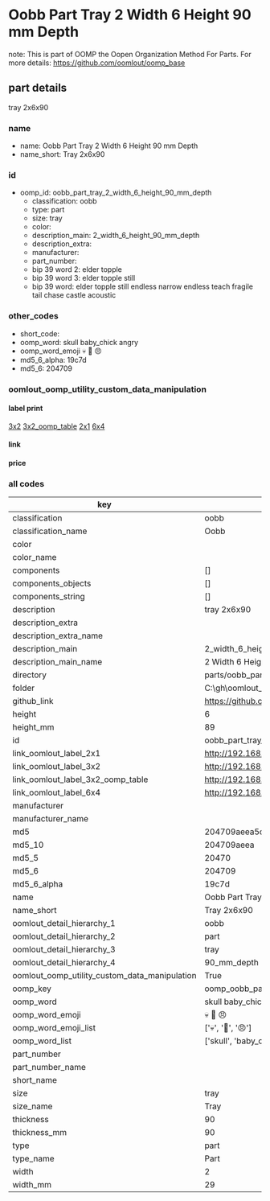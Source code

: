 # Oobb Part Tray 2 Width 6 Height 90 mm Depth  

note: This is part of OOMP the Oopen Organization Method For Parts. For more details: https://github.com/oomlout/oomp_base

##  part details
  



tray 2x6x90



### name
* name: Oobb Part Tray 2 Width 6 Height 90 mm Depth
* name_short: Tray 2x6x90 
### id
* oomp_id: oobb_part_tray_2_width_6_height_90_mm_depth
  * classification: oobb
  * type: part
  * size: tray
  * color: 
  * description_main: 2_width_6_height_90_mm_depth
  * description_extra: 
  * manufacturer: 
  * part_number: 
  * bip 39 word 2: elder topple
  * bip 39 word 3: elder topple still
  * bip 39 word: elder topple still endless narrow endless teach fragile tail chase castle acoustic

### other_codes
* short_code: 
* oomp_word: skull baby_chick angry
* oomp_word_emoji :skull: :baby_chick: :angry:
* md5_6_alpha: 19c7d
* md5_6: 204709






### oomlout_oomp_utility_custom_data_manipulation
#### label print
[3x2](http://192.168.1.245:1112/?label=oomp%2019c7d)
[3x2_oomp_table](http://192.168.1.108:1112/?label=oomp%2019c7d)
[2x1](http://192.168.1.242:1112/?label=oomp%2019c7d)
[6x4](http://192.168.1.55:1112/?label=oomp%2019c7d)    

#### link

                              

#### price







### all codes 
| key | value |  
| --- | --- |  
| classification | oobb |  
| classification_name | Oobb |  
| color |  |  
| color_name |  |  
| components | [] |  
| components_objects | [] |  
| components_string | [] |  
| description | tray 2x6x90 |  
| description_extra |  |  
| description_extra_name |  |  
| description_main | 2_width_6_height_90_mm_depth |  
| description_main_name | 2 Width 6 Height 90 mm Depth |  
| directory | parts/oobb_part_tray_2_width_6_height_90_mm_depth |  
| folder | C:\gh\oomlout_oobb_version_4_generated_parts\things\oobb_part_tray_2_width_6_height_90_mm_depth |  
| github_link | https://github.com/oomlout/oomlout_oomp_part_src/tree/main/parts/oobb_part_tray_2_width_6_height_90_mm_depth |  
| height | 6 |  
| height_mm | 89 |  
| id | oobb_part_tray_2_width_6_height_90_mm_depth |  
| link_oomlout_label_2x1 | http://192.168.1.242:1112/?label=oomp%2019c7d |  
| link_oomlout_label_3x2 | http://192.168.1.245:1112/?label=oomp%2019c7d |  
| link_oomlout_label_3x2_oomp_table | http://192.168.1.108:1112/?label=oomp%2019c7d |  
| link_oomlout_label_6x4 | http://192.168.1.55:1112/?label=oomp%2019c7d |  
| manufacturer |  |  
| manufacturer_name |  |  
| md5 | 204709aeea5c7bd126c9849babb94a3a |  
| md5_10 | 204709aeea |  
| md5_5 | 20470 |  
| md5_6 | 204709 |  
| md5_6_alpha | 19c7d |  
| name | Oobb Part Tray 2 Width 6 Height 90 mm Depth |  
| name_short | Tray 2x6x90  |  
| oomlout_detail_hierarchy_1 | oobb |  
| oomlout_detail_hierarchy_2 | part |  
| oomlout_detail_hierarchy_3 | tray |  
| oomlout_detail_hierarchy_4 | 90_mm_depth |  
| oomlout_oomp_utility_custom_data_manipulation | True |  
| oomp_key | oomp_oobb_part_tray_2_width_6_height_90_mm_depth |  
| oomp_word | skull baby_chick angry |  
| oomp_word_emoji | :skull: :baby_chick: :angry: |  
| oomp_word_emoji_list | [':skull:', ':baby_chick:', ':angry:'] |  
| oomp_word_list | ['skull', 'baby_chick', 'angry'] |  
| part_number |  |  
| part_number_name |  |  
| short_name |  |  
| size | tray |  
| size_name | Tray |  
| thickness | 90 |  
| thickness_mm | 90 |  
| type | part |  
| type_name | Part |  
| width | 2 |  
| width_mm | 29 |  
